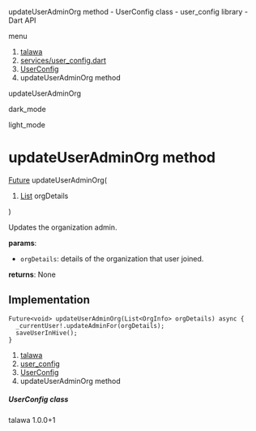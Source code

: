 




updateUserAdminOrg method - UserConfig class - user\_config library - Dart API







menu

1. [talawa](../../index.html)
2. [services/user\_config.dart](../../file-___home_harshil_Desktop_open-source_palisadoes_talawa_lib_services_user_config/)
3. [UserConfig](../../file-___home_harshil_Desktop_open-source_palisadoes_talawa_lib_services_user_config/UserConfig-class.html)
4. updateUserAdminOrg method

updateUserAdminOrg


dark\_mode

light\_mode




# updateUserAdminOrg method


[Future](https://api.flutter.dev/flutter/dart-core/Future-class.html)<void>
updateUserAdminOrg(

1. [List](https://api.flutter.dev/flutter/dart-core/List-class.html) orgDetails

)

Updates the organization admin.

**params**:

* `orgDetails`: details of the organization that user joined.

**returns**:
None


## Implementation

```
Future<void> updateUserAdminOrg(List<OrgInfo> orgDetails) async {
  _currentUser!.updateAdminFor(orgDetails);
  saveUserInHive();
}
```

 


1. [talawa](../../index.html)
2. [user\_config](../../file-___home_harshil_Desktop_open-source_palisadoes_talawa_lib_services_user_config/)
3. [UserConfig](../../file-___home_harshil_Desktop_open-source_palisadoes_talawa_lib_services_user_config/UserConfig-class.html)
4. updateUserAdminOrg method

##### UserConfig class





talawa
1.0.0+1






